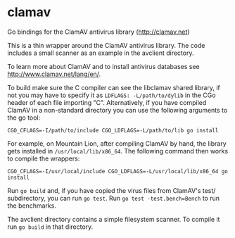 clamav
======

Go bindings for the ClamAV antivirus library (http://clamav.net)

This is a thin wrapper around the ClamAV antivirus library. The code includes a small scanner as an
example in the avclient directory. 

To learn more about ClamAV and to install antivirus databases see http://www.clamav.net/lang/en/.

To build make sure the C compiler can see the libclamav shared library, if not you may have to
specify it as `LDFLAGS: -L/path/to/dylib` in the CGo header of each file importing "C". Alternatively, if you
have compiled ClamAV in a non-standard directory you can use the following arguments to the go tool:

    CGO_CFLAGS=-I/path/to/include CGO_LDFLAGS=-L/path/to/lib go install

For example, on Mountain Lion, after compiling ClamAV by hand, the library gets installed in 
`/usr/local/lib/x86_64`. The following command then works to compile the wrappers:

	CGO_CFLAGS=-I/usr/local/include CGO_LDFLAGS=-L/usr/local/lib/x86_64 go install

Run `go build` and, if you have copied the virus files from ClamAV's test/ subdirectory, you can 
run `go test`. Run `go test -test.bench=Bench` to run the benchmarks.

The avclient directory contains a simple filesystem scanner. To compile it run `go build` in that
directory.
